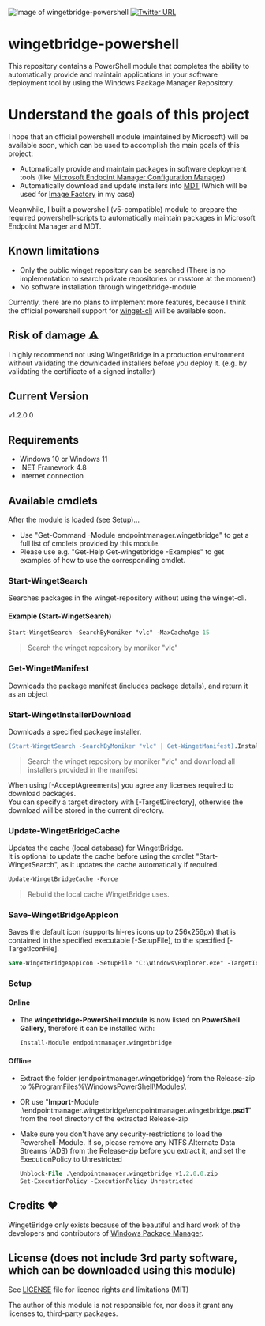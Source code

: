 ![Image of wingetbridge-powershell](https://repository-images.githubusercontent.com/423620656/cf98f351-dfaa-4d5d-bb2b-363633e639b6)
[![Twitter URL](https://img.shields.io/twitter/url/https/twitter.com/PaulJezek.svg?style=social&label=Follow%20%40Paul%20Jezek%20%23wingetbridge)](https://twitter.com/PaulJezek)
# wingetbridge-powershell

This repository contains a PowerShell module that completes the ability to automatically provide and maintain applications in your software deployment tool by using the Windows Package Manager Repository.

# Understand the goals of this project

I hope that an official powershell module (maintained by Microsoft) will be available soon, which can be used to accomplish the main goals of this project:
* Automatically provide and maintain packages in software deployment tools (like [Microsoft Endpoint Manager Configuration Manager](https://docs.microsoft.com/en-us/mem/configmgr/))
* Automatically download and update installers into [MDT](https://docs.microsoft.com/en-us/windows/deployment/deploy-windows-mdt/get-started-with-the-microsoft-deployment-toolkit) (Which will be used for [Image Factory](https://deploymentbunny.com/2018/10/19/image-factory-4-0-is-available-for-download/) in my case) 

Meanwhile, I built a powershell (v5-compatible) module to prepare the required powershell-scripts to automatically maintain packages in Microsoft Endpoint Manager and MDT.

## Known limitations

* Only the public winget repository can be searched (There is no implementation to search private repositories or msstore at the moment)
* No software installation through wingetbridge-module

Currently, there are no plans to implement more features, because I think the official powershell support for [winget-cli](https://github.com/microsoft/winget-cli) will be available soon.

## Risk of damage :warning:

I highly recommend not using WingetBridge in a production environment without validating the downloaded installers before you deploy it. (e.g. by validating the certificate of a signed installer)

## Current Version
v1.2.0.0

## Requirements
* Windows 10 or Windows 11
* .NET Framework 4.8
* Internet connection

## Available cmdlets

After the module is loaded (see Setup)...
* Use "Get-Command -Module endpointmanager.wingetbridge" to get a full list of cmdlets provided by this module.
* Please use e.g. "Get-Help Get-wingetbridge -Examples" to get examples of how to use the corresponding cmdlet.

### Start-WingetSearch
Searches packages in the winget-repository without using the winget-cli.
#### Example (Start-WingetSearch)
```ps
Start-WingetSearch -SearchByMoniker "vlc" -MaxCacheAge 15
```  
> Search the winget repository by moniker "vlc"

### Get-WingetManifest
Downloads the package manifest (includes package details), and return it as an object

### Start-WingetInstallerDownload
Downloads a specified package installer.  

```ps
(Start-WingetSearch -SearchByMoniker "vlc" | Get-WingetManifest).Installers | Start-WingetInstallerDownload -AcceptAgreements
```  
> Search the winget repository by moniker "vlc" and download all installers provided in the manifest  

When using [-AcceptAgreements] you agree any licenses required to download packages.  
You can specify a target directory with [-TargetDirectory], otherwise the download will be stored in the current directory.

### Update-WingetBridgeCache
Updates the cache (local database) for WingetBridge.  
It is optional to update the cache before using the cmdlet "Start-WingetSearch", as it updates the cache automatically if required.

```ps
Update-WingetBridgeCache -Force
```  
> Rebuild the local cache WingetBridge uses.

### Save-WingetBridgeAppIcon
Saves the default icon (supports hi-res icons up to 256x256px) that is contained in the specified executable [-SetupFile], to the specified [-TargetIconFile].

```ps
Save-WingetBridgeAppIcon -SetupFile "C:\Windows\Explorer.exe" -TargetIconFile "explorer.ico"
```  


### Setup
#### Online
* The **wingetbridge-PowerShell module** is now listed on **PowerShell Gallery**, therefore it can be installed with:  
    ```ps
    Install-Module endpointmanager.wingetbridge
    ```
#### Offline
* Extract the folder (endpointmanager.wingetbridge) from the Release-zip to %ProgramFiles%\WindowsPowerShell\Modules\
* OR use "**Import**-Module .\endpointmanager.wingetbridge\endpointmanager.wingetbridge.**psd1**" from the root directory of the extracted Release-zip
* Make sure you don't have any security-restrictions to load the Powershell-Module. If so, please remove any NTFS Alternate Data Streams (ADS) from the Release-zip before you extract it, and set the ExecutionPolicy to Unrestricted

    ```ps
    Unblock-File .\endpointmanager.wingetbridge_v1.2.0.0.zip
    Set-ExecutionPolicy -ExecutionPolicy Unrestricted
    ```

## Credits :heart:
WingetBridge only exists because of the beautiful and hard work of the developers and contributors of [Windows Package Manager](https://docs.microsoft.com/en-us/windows/package-manager/).

## License (does not include 3rd party software, which can be downloaded using this module)

See [LICENSE](LICENSE) file for licence rights and limitations (MIT)

The author of this module is not responsible for, nor does it grant any licenses to, third-party packages.